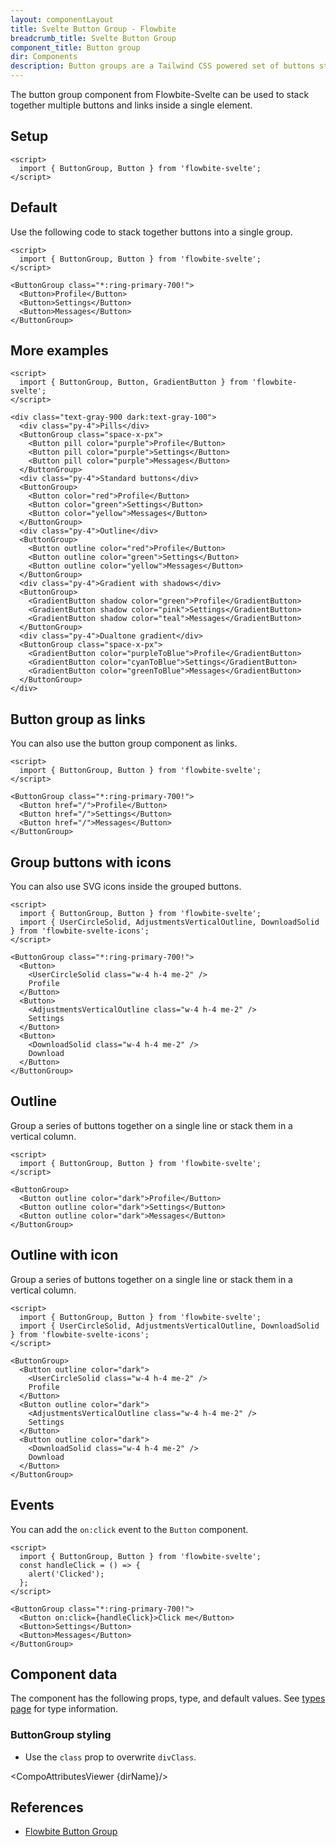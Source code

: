 ```yaml
---
layout: componentLayout
title: Svelte Button Group - Flowbite
breadcrumb_title: Svelte Button Group
component_title: Button group
dir: Components
description: Button groups are a Tailwind CSS powered set of buttons sticked together in a horizontal line
---
```


<script>
  import { CompoAttributesViewer, DocBadgeList, GitHubCompoLinks, toKebabCase } from '../../utils'
  import { Badge, P, A } from '$lib'
  const dirName = toKebabCase(component_title)
</script>

The button group component from Flowbite-Svelte can be used to stack together multiple buttons and links inside a single element.

## Setup

```svelte example hideOutput
<script>
  import { ButtonGroup, Button } from 'flowbite-svelte';
</script>
```

## Default

Use the following code to stack together buttons into a single group.

```svelte example class="flex justify-center" hideScript hideResponsiveButtons
<script>
  import { ButtonGroup, Button } from 'flowbite-svelte';
</script>

<ButtonGroup class="*:ring-primary-700!">
  <Button>Profile</Button>
  <Button>Settings</Button>
  <Button>Messages</Button>
</ButtonGroup>
```

## More examples

```svelte example class="flex flex-col flex-wrap gap-4" hideResponsiveButtons
<script>
  import { ButtonGroup, Button, GradientButton } from 'flowbite-svelte';
</script>

<div class="text-gray-900 dark:text-gray-100">
  <div class="py-4">Pills</div>
  <ButtonGroup class="space-x-px">
    <Button pill color="purple">Profile</Button>
    <Button pill color="purple">Settings</Button>
    <Button pill color="purple">Messages</Button>
  </ButtonGroup>
  <div class="py-4">Standard buttons</div>
  <ButtonGroup>
    <Button color="red">Profile</Button>
    <Button color="green">Settings</Button>
    <Button color="yellow">Messages</Button>
  </ButtonGroup>
  <div class="py-4">Outline</div>
  <ButtonGroup>
    <Button outline color="red">Profile</Button>
    <Button outline color="green">Settings</Button>
    <Button outline color="yellow">Messages</Button>
  </ButtonGroup>
  <div class="py-4">Gradient with shadows</div>
  <ButtonGroup>
    <GradientButton shadow color="green">Profile</GradientButton>
    <GradientButton shadow color="pink">Settings</GradientButton>
    <GradientButton shadow color="teal">Messages</GradientButton>
  </ButtonGroup>
  <div class="py-4">Dualtone gradient</div>
  <ButtonGroup class="space-x-px">
    <GradientButton color="purpleToBlue">Profile</GradientButton>
    <GradientButton color="cyanToBlue">Settings</GradientButton>
    <GradientButton color="greenToBlue">Messages</GradientButton>
  </ButtonGroup>
</div>
```

## Button group as links

You can also use the button group component as links.

```svelte example class="flex justify-center" hideScript hideResponsiveButtons
<script>
  import { ButtonGroup, Button } from 'flowbite-svelte';
</script>

<ButtonGroup class="*:ring-primary-700!">
  <Button href="/">Profile</Button>
  <Button href="/">Settings</Button>
  <Button href="/">Messages</Button>
</ButtonGroup>
```

## Group buttons with icons

You can also use SVG icons inside the grouped buttons.

```svelte example class="flex justify-center"
<script>
  import { ButtonGroup, Button } from 'flowbite-svelte';
  import { UserCircleSolid, AdjustmentsVerticalOutline, DownloadSolid } from 'flowbite-svelte-icons';
</script>

<ButtonGroup class="*:ring-primary-700!">
  <Button>
    <UserCircleSolid class="w-4 h-4 me-2" />
    Profile
  </Button>
  <Button>
    <AdjustmentsVerticalOutline class="w-4 h-4 me-2" />
    Settings
  </Button>
  <Button>
    <DownloadSolid class="w-4 h-4 me-2" />
    Download
  </Button>
</ButtonGroup>
```

## Outline

Group a series of buttons together on a single line or stack them in a vertical column.

```svelte example class="flex justify-center" hideScript hideResponsiveButtons
<script>
  import { ButtonGroup, Button } from 'flowbite-svelte';
</script>

<ButtonGroup>
  <Button outline color="dark">Profile</Button>
  <Button outline color="dark">Settings</Button>
  <Button outline color="dark">Messages</Button>
</ButtonGroup>
```

## Outline with icon

Group a series of buttons together on a single line or stack them in a vertical column.

```svelte example class="flex justify-center"
<script>
  import { ButtonGroup, Button } from 'flowbite-svelte';
  import { UserCircleSolid, AdjustmentsVerticalOutline, DownloadSolid } from 'flowbite-svelte-icons';
</script>

<ButtonGroup>
  <Button outline color="dark">
    <UserCircleSolid class="w-4 h-4 me-2" />
    Profile
  </Button>
  <Button outline color="dark">
    <AdjustmentsVerticalOutline class="w-4 h-4 me-2" />
    Settings
  </Button>
  <Button outline color="dark">
    <DownloadSolid class="w-4 h-4 me-2" />
    Download
  </Button>
</ButtonGroup>
```

## Events

You can add the `on:click` event to the `Button` component.

```svelte example class="flex justify-center" hideResponsiveButtons
<script>
  import { ButtonGroup, Button } from 'flowbite-svelte';
  const handleClick = () => {
    alert('Clicked');
  };
</script>

<ButtonGroup class="*:ring-primary-700!">
  <Button on:click={handleClick}>Click me</Button>
  <Button>Settings</Button>
  <Button>Messages</Button>
</ButtonGroup>
```

## Component data

The component has the following props, type, and default values. See [types page](/docs/pages/typescript) for type information.

### ButtonGroup styling

- Use the `class` prop to overwrite `divClass`.

<CompoAttributesViewer {dirName}/>

## References

- [Flowbite Button Group](https://flowbite.com/docs/components/button-group/)

<GitHubCompoLinks />
